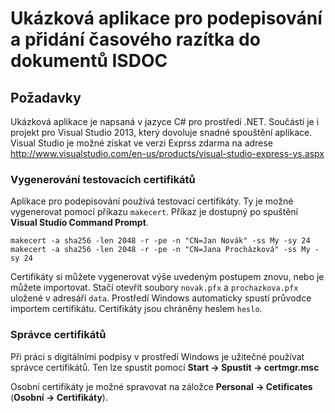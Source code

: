 ﻿# Ukázková aplikace pro podepisování a přidání časového razítka do dokumentů ISDOC

## Požadavky

Ukázková aplikace je napsaná v jazyce C# pro prostředí .NET. Součástí je i projekt pro Visual
Studio 2013, který dovoluje snadné spouštění aplikace. Visual Studio je možné získat ve verzi Exprss zdarma
na adrese http://www.visualstudio.com/en-us/products/visual-studio-express-vs.aspx

### Vygenerování testovacích certifikátů

Aplikace pro podepisování používá testovací certifikáty. Ty je možné vygenerovat pomocí příkazu `makecert`.
Příkaz je dostupný po spuštění **Visual Studio Command Prompt**.

````
makecert -a sha256 -len 2048 -r -pe -n "CN=Jan Novák" -ss My -sy 24
makecert -a sha256 -len 2048 -r -pe -n "CN=Jana Procházková" -ss My -sy 24
````

Certifikáty si můžete vygenerovat výše uvedeným postupem znovu, nebo je můžete importovat. Stačí
otevřít soubory `novak.pfx` a `prochazkova.pfx` uložené v adresáři `data`. Prostředí Windows automaticky
spustí průvodce importem certifikátu. Certifikáty jsou chráněny heslem `heslo`.

### Správce certifikátů

Při práci s digitálními podpisy v prostředí Windows je užitečné používat správce certifikátů. Ten lze spustit pomocí **Start -> Spustit -> 
certmgr.msc**

Osobní certifikáty je možné spravovat na záložce **Personal -> Cetificates** (**Osobní -> Certifikáty**).



